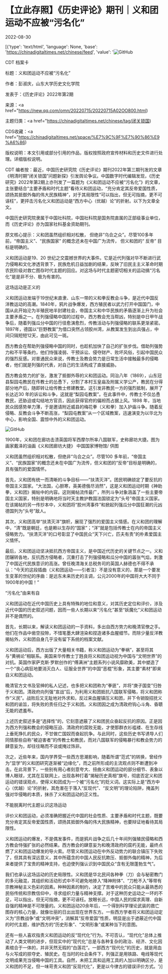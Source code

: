 # 【立此存照】《历史评论》期刊｜义和团运动不应被“污名化”

2022-08-30

[{'type': 'text/html', 'language': None, 'base': 'https://chinadigitaltimes.net/chinese/feed', 'value': '![GitHub](https://chinadigitaltimes.net/chinese/files/2022/08/1000.jpeg)

CDT 档案卡

标题：义和团运动不应被“污名化”

作者：彭淑庆，山东大学历史文化学院

发表于：《历史评论》2022年第2期

来源：<a href="https://new.qq.com/omn/20220715/20220715A02OO800.html)

主题归类：<a href="https://chinadigitaltimes.net/chinese/tag/闭关锁国)

CDS收藏：<a href="https://chinadigitaltimes.net/space/%E7%9C%9F%E7%90%86%E9%A6%86)

版权说明：本文引用或部分引用的作品，版权按照政府宣传材料和历史文件进行处理。详细版权说明。





CDT 编者按：最近，中国历史研究院《历史评论》期刊2022年第三期刊发的文章《明清时期“闭关锁国”问题新探》引发舆论争议。中国数字时代编辑发现，《历史研究》2022年第2期上亦刊发了一篇题为《义和团运动不应被“污名化”》的文章，主张要结合“主要矛盾和时代主题”看待义和团运动，“充分肯定其反帝爱国性质，颂扬其抵御外侮的伟大民族精神”，对于其局限性“可以指出，但无可指摘，更不可诬枉”，更抨击污名化义和团运动是“西方中心（优越）论”的折射。以下为文章全文。

中国历史研究院隶属于中国社科院，中国社科院是国务院直属的正部级事业单位，而《历史评论》亦为国家社科基金资助期刊。

原文核心提示：义和团虽然组织相对松散， 但绝非“乌合之众”。尽管100多年前，“帝国主义”、“民族国家” 的概念还未在中国广为流传， 但义和团的“ 反帝” 目标是明确的。

义和团运动是19、20 世纪之交震撼世界的大事件。它是近代列强对华不断进行武力侵略和文化渗透背景下，民族危机日益加剧的结果，反映了旧民主主义革命时期农民阶级对救亡图存时代主题的回应。对这场与时代主题密切相关的运动搞“污名化”是是非不分、极为有害的。

这场运动是正义的

义和团运动发端于19世纪末直隶、山东一带的义和拳反教会斗争，是近代中国反洋教运动的高潮。1840年，鸦片战争爆发，西方殖民者以武力打开中国国门，中国从此开始沦为半殖民地半封建社会，帝国主义和中华民族的矛盾逐渐上升为社会主要矛盾之一。在列强侵略中国的过程中，西方教会充当帮凶，特别是中日甲午战争后，随着列强瓜分中国的行径愈演愈烈，传教活动与列强侵略的联系更渐紧密。1897年，德国以“巨野教案”为借口突然占领胶州湾，从教案发生到出兵强占，中间只隔短短12天，由此可见一斑。

西方教会在帮助列强侵略中国的同时，也趁机加快了自己的扩张步伐。借助列强势力和不平等条约，他们恃强凌弱、干预诉讼、侵夺财产、败坏风俗，引起中国民众的强烈反感。对普通民众来说，传教士及教会势力是日常生活中接触最多的侵略者，他们就是列强的代表，对自己的生活构成了直接威胁。

西方教会势力的扩张，激发了抵御外辱的义和团运动。同治八年（1869），山东冠县梨园屯教民在传教士的怂恿下，分割了本村玉皇庙及附属义学公产，教民在分得部分地产后，随即转让给传教士修建教堂。这引发非教民一方的强烈抵制，展开了长达近30 年的诉讼和斗争，这就是“梨园屯教案”。在此事件中，传教士不仅怂恿教民，还胁迫或勾结地方官员，因此获得官府的偏袒而占据上风。1898 年，当地民众因感势单力薄，于是邀请附近威县的梅花拳（义和拳）加入护庙斗争。随着反侵略、反教会斗争不断高涨，“梨园屯教案”从一个区域教案，迅速演变为以华北为中心，影响全国、震惊中外的义和团运动。

![GitHub](https://chinadigitaltimes.net/chinese/files/2022/08/1000.jpeg)

1900年，义和团在廊坊击溃英国将军西摩尔所率八国联军，史称廊坊大捷。图为画家戴泽的油画《义和团廊坊大捷》 中国国家博物馆/ 供图

义和团虽然组织相对松散，但绝非“乌合之众”。尽管100 多年前，“帝国主义”、“民族国家”的概念还未在中国广为流传，但义和团的“反帝”目标是明确的，具有强烈的爱国情怀。

首先，义和团有统一而清晰的斗争目标——“扶清灭洋”。团民明确锁定了要反抗的帝国主义国家。“大法国，心胆寒，英美德俄尽消然”，这是义和团运动时期《神助拳，义和团》揭帖中的内容。这则揭帖流传最广，所列斗争对象涵盖了一些主要帝国主义国家，特别是明确地将当时天主教护教国法国锁定为“头号”帝国主义国家。在该揭帖的另一传抄本中，义和团将“胶州湾事件”和掀起列强瓜分中国狂潮的元凶德国列为“头号”敌人。

其次，义和团高举“扶清灭洋”旗帜，展现了强烈的爱国主义情感。在义和团的理解中，“清”既是朝廷，也是赖以生存的“国家”；“洋”就是包括传教士在内的帝国主义侵略势力。“扶清灭洋”的口号彰显了中国民众“天下兴亡，匹夫有责”的朴素爱国主义情怀。

最后，义和团运动坚决抵抗西方帝国主义，是中国近代历史的关键节点之一。义和团辗转各地，反抗西方侵略者，沉重打击了列强侵略和瓜分中国的嚣张气焰，刺激了中国近代民族意识的高涨。曾任晚清海关总税务司的英国人赫德也不得不承认：“今天的这段插曲（义和团运动——引者注）不是没有意义的，那是一个要发生变革的世纪的序曲：是远东未来历史的主调，公元2000年的中国将大大不同于1900年的中国！”

“污名化”由来有自

义和团运动在近代中国历史上具有特殊的地位和意义，对其历史定位和评价，涉及近代中国的历史叙述问题，因而一些人长期以来“污名化”甚至“妖魔化”义和团运动并不是偶然的。

首先，长期以来，解读义和团运动的一手资料，多出自西方势力和晚清官僚之手。他们在作品中凿空投隙，不惜笔墨大肆渲染和捏造诸多血腥细节。而除少量反洋教揭帖外，义和团自身几乎没有留下系统的档案文献。

义和团运动后，西方出版了大量相关书籍，称义和团运动为“拳祸”，甚至将其与“黄祸论”相联系。美国来华传教士丁韪良将义和团运动视为中国与“文明世界”的对抗。英国作家萨克斯·罗默创作的“傅满洲”主题系列小说风靡欧美，其中塑造了一个“丧心病狂地要消灭白人、征服全世界”的中国“恶棍”形象，其主要“素材”即来自义和团运动。

晚清官方文书及官绅的私人记述，也多把义和团称为“拳匪”，并将“庚子国变”归咎于义和团。清政府向列强“宣战”后，为利用义和团抵抗八国联军侵略，将义和团称作“义民”。战败后又无耻地对外求和，反过来血腥镇压义和团，并下令销毁招抚义和团的谕旨，将失败的责任归之于义和团。义和团因之成为清政府钩心斗角、昏聩无能的遮羞布。

上述历史叙述多是“选择性”的，它刻意遮蔽了义和团民众奋起反抗的原因。正是因为西方列强和教会的侵略压迫、清政府的腐败无能，才使那群衣衫褴褛、在生存线上垂死挣扎的民众，不甘做亡国奴而奋起抗争。与此同时，这些历史书写诱导人们同情那些自称“被迫害者”的传教士和教民，而对八国联军的侵略暴行和教会势力的肆意妄为，却往往略而不谈或掩过饰非。

次之，近些年来，国内学界受一些西方思潮影响，随着所谓“范式”的转换，曾经作为“显学”的义和团研究逐渐被“边缘化”，而之前所形成的主流观点则不断遭到冲击。在此背景下，一些别有用心者刻意夸大、扭曲义和团运动的部分细节、表象以博人眼球，尤其在互联网上，出现各种打着“揭秘历史真相”旗号，彻底否定义和团运动的错误观点，使得义和团成为一个被“污名化”的贬义词。这实际上是“西方中心（优越）论”的折射，其危害在于落入“反现代”、“反文明”的理论陷阱，掩盖列强对华侵略的本质，抹杀了义和团运动的正义性。

不能脱离时代主题认识这场运动

评价义和团运动，必须准确把握近代中国的社会性质、主要矛盾和时代主题，既要充分肯定其反帝爱国性质，颂扬其抵御外侮的伟大民族精神，也要辩证地看待其局限性。

义和团运动的爆发，不是偶发事件，而是鸦片战争之后几十年间列强殖民侵略和西方教会恃强扩张的必然结果。西方教会的肆意妄为和晚清政府的腐朽无能，最终点燃了义和团运动爆发的导火索。尽管义和团运动在中外反动势力的联合镇压下失败了，但其具有深远意义，其中所蕴含的中国人民反抗欺压、抵御外侮的精神，为后来者提供了宝贵的精神支持，也迫使列强认识到中国民众“含有无限蓬勃生气”。

我们也承认这场运动的历史局限性。义和团是华北民间各种拳（刀）会与秘密教门的多元融混，其组织和活动形式中不可避免地掺入“降神附体”、“刀枪不入”等带有宗教神秘主义色彩的因素。种种因素的制约，决定了苦难中的民众只能从最熟悉的民俗传统和宗教信仰中，寻求组织力量与精神支撑。对于这种历史运动之一环的不足，可以指出，但无可指摘，更不可诬枉。放眼长远，中国人民的探求真理、自新自强的精神是不可限量的。义和团运动20余年后，一个得到科学理论武装的救亡图存的核心力量，就像壮丽的日出出现在世界东方。一些西方学者将义和团运动定义为“宗教战争”或“文明冲突”，消解其“反帝爱国”性质，明显是出于遮蔽近代中国的时代主题，维护西方的“历史形象”、“文明形象”或某种当下的意图。

还有一些人喜欢指责义和团运动的反“现代化”行为。不可否认，“现代化”总体上推动了人类文明的进步，但现实中的“现代化”总是与各种复杂的政治、经济、文化因素绾合于一体的，并非天然无瑕的“白莲花”。一部西方“现代化”的历史，就是用血与火写成的掠夺史、殖民史。在当时的社会条件下，列强正是用铁路、电线等现代文明成果充当侵略中国的工具。自然，未把工具和运用工具的人加以明确区分，是义和团的不足，但一味苛责义和团“反现代化”，更是以今律古的错误评价方式。'}]